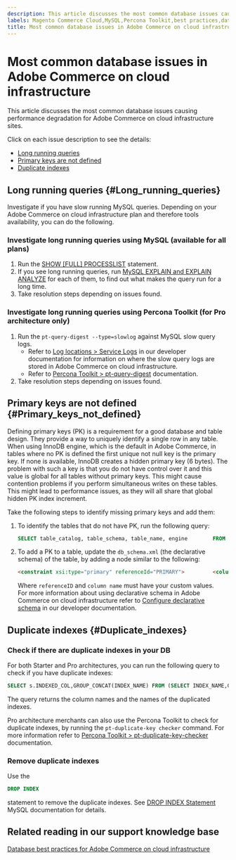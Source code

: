 ```yaml
---
description: This article discusses the most common database issues causing performance degradation for Adobe Commerce on cloud infrastructure sites.
labels: Magento Commerce Cloud,MySQL,Percona Toolkit,best practices,database,duplicate,logs,performance,queries,Adobe Commerce,cloud infrastructure,Pro plan architecture,Starter plan architecture,Starter architecture,Pro architecture
title: Most common database issues in Adobe Commerce on cloud infrastructure
---
```


# Most common database issues in Adobe Commerce on cloud infrastructure

This article discusses the most common database issues causing performance degradation for Adobe Commerce on cloud infrastructure sites.

Click on each issue description to see the details:

* [Long running queries](#Long_running_queries)
* [Primary keys are not defined](#Primary_keys_not_defined)
* [Duplicate indexes](#Duplicate_indexes)

## Long running queries {#Long_running_queries}

Investigate if you have slow running MySQL queries. Depending on your Adobe Commerce on cloud infrastructure plan and therefore tools availability, you can do the following.

### Investigate long running queries using MySQL (available for all plans)

1. Run the [SHOW \[FULL\] PROCESSLIST](https://dev.mysql.com/doc/refman/8.0/en/show-processlist.html) statement.
1. If you see long running queries, run [MySQL EXPLAIN and EXPLAIN ANALYZE](https://mysqlserverteam.com/mysql-explain-analyze/) for each of them, to find out what makes the query run for a long time.
1. Take resolution steps depending on issues found.

### Investigate long running queries using Percona Toolkit (for Pro architecture only)

1. Run the `pt-query-digest --type=slowlog` against MySQL slow query logs.
    * Refer to [Log locations > Service Logs](https://devdocs.magento.com/cloud/project/log-locations.html#service-logs) in our developer documentation for information on where the slow query logs are stored in Adobe Commerce on cloud infrastructure.
    * Refer to [Percona Toolkit > pt-query-digest](https://www.percona.com/doc/percona-toolkit/LATEST/pt-query-digest.html#pt-query-digest) documentation.
1. Take resolution steps depending on issues found.

## Primary keys are not defined {#Primary_keys_not_defined}

Defining primary keys (PK) is a requirement for a good database and table design. They provide a way to uniquely identify a single row in any table. When using InnoDB engine, which is the default in Adobe Commerce, in tables where no PK is defined the first unique not null key is the primary key. If none is available, InnoDB creates a hidden primary key (6 bytes). The problem with such a key is that you do not have control over it and this value is global for all tables without primary keys. This might cause contention problems if you perform simultaneous writes on these tables. This might lead to performance issues, as they will all share that global hidden PK index increment.

Take the following steps to identify missing primary keys and add them:

1. To identify the tables that do not have PK, run the following query:

    ```sql
    SELECT table_catalog, table_schema, table_name, engine        FROM information_schema.tables        WHERE (table_catalog, table_schema, table_name) NOT IN        (SELECT table_catalog, table_schema, table_name        FROM information_schema.table_constraints        WHERE constraint_type = 'PRIMARY KEY')        AND table_schema NOT IN ('information_schema', 'pg_catalog');    
    ```

1. To add a PK to a table, update the `db_schema.xml` (the declarative schema) of the table, by adding a node similar to the following:

    ```html
    <constraint xsi:type="primary" referenceId="PRIMARY">         <column name="id_column"/>     </constraint>    
    ```

    Where `referenceID` and `column name` must have your custom values.    
For more information about using declarative schema in Adobe Commerce on cloud infrastructure refer to [Configure declarative schema](https://devdocs.magento.com/guides/v2.3/extension-dev-guide/declarative-schema/db-schema.html) in our developer documentation.    

## Duplicate indexes {#Duplicate_indexes}

### Check if there are duplicate indexes in your DB

For both Starter and Pro architectures, you can run the following query to check if you have duplicate indexes:

```sql
SELECT s.INDEXED_COL,GROUP_CONCAT(INDEX_NAME) FROM (SELECT INDEX_NAME,GROUP_CONCAT(CONCAT(TABLE_NAME,'.',COLUMN_NAME) ORDER BY CONCAT(SEQ_IN_INDEX,COLUMN_NAME)) 'INDEXED_COL' FROM INFORMATION_SCHEMA.STATISTICS WHERE TABLE_SCHEMA = 'db?' GROUP BY INDEX_NAME)as s GROUP BY INDEXED_COL HAVING COUNT(1)>1
```

The query returns the column names and the names of the duplicated indexes.

Pro architecture merchants can also use the Percona Toolkit to check for duplicate indexes, by running the `pt-duplicate-key checker` command. For more information refer to [Percona Toolkit > pt-duplicate-key-checker](https://www.percona.com/doc/percona-toolkit/LATEST/pt-duplicate-key-checker.html%C2%A0) documentation.

### Remove duplicate indexes

Use the

```SQL
DROP INDEX
```

statement to remove the duplicate indexes. See [DROP INDEX Statement](https://dev.mysql.com/doc/refman/8.0/en/drop-index.html) MySQL documentation for details.

## Related reading in our support knowledge base

 [Database best practices for Adobe Commerce on cloud infrastructure](https://support.magento.com/hc/en-us/articles/360041997312)